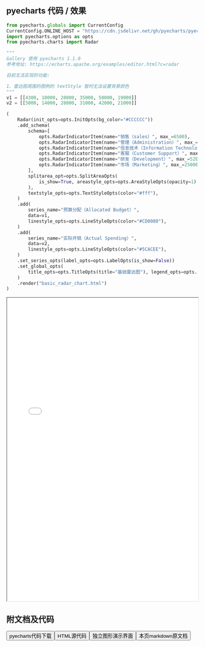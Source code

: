 
## pyecharts 代码 / 效果

```python
from pyecharts.globals import CurrentConfig
CurrentConfig.ONLINE_HOST = "https://cdn.jsdelivr.net/gh/pyecharts/pyecharts-assets@latest/assets/"
import pyecharts.options as opts
from pyecharts.charts import Radar

"""
Gallery 使用 pyecharts 1.1.0
参考地址: https://echarts.apache.org/examples/editor.html?c=radar

目前无法实现的功能:

1、雷达图周围的图例的 textStyle 暂时无法设置背景颜色
"""
v1 = [[4300, 10000, 28000, 35000, 50000, 19000]]
v2 = [[5000, 14000, 28000, 31000, 42000, 21000]]

(
    Radar(init_opts=opts.InitOpts(bg_color="#CCCCCC"))
    .add_schema(
        schema=[
            opts.RadarIndicatorItem(name="销售（sales）", max_=6500),
            opts.RadarIndicatorItem(name="管理（Administration）", max_=16000),
            opts.RadarIndicatorItem(name="信息技术（Information Technology）", max_=30000),
            opts.RadarIndicatorItem(name="客服（Customer Support）", max_=38000),
            opts.RadarIndicatorItem(name="研发（Development）", max_=52000),
            opts.RadarIndicatorItem(name="市场（Marketing）", max_=25000),
        ],
        splitarea_opt=opts.SplitAreaOpts(
            is_show=True, areastyle_opts=opts.AreaStyleOpts(opacity=1)
        ),
        textstyle_opts=opts.TextStyleOpts(color="#fff"),
    )
    .add(
        series_name="预算分配（Allocated Budget）",
        data=v1,
        linestyle_opts=opts.LineStyleOpts(color="#CD0000"),
    )
    .add(
        series_name="实际开销（Actual Spending）",
        data=v2,
        linestyle_opts=opts.LineStyleOpts(color="#5CACEE"),
    )
    .set_series_opts(label_opts=opts.LabelOpts(is_show=False))
    .set_global_opts(
        title_opts=opts.TitleOpts(title="基础雷达图"), legend_opts=opts.LegendOpts()
    )
    .render("basic_radar_chart.html")
)
```

<iframe width="100%" height="800px" src="/pyecharts/Radar/basic_radar_chart.html"></iframe>

## 附文档及代码

<a href="https://cdn.jsdelivr.net/gh/wfy-belief/python/docs/pyecharts/Radar/basic_radar_chart.py"><button class="mybutton">pyecharts代码下载</button></a><a href="https://cdn.jsdelivr.net/gh/wfy-belief/python/docs/pyecharts/Radar/basic_radar_chart.html"><button class="mybutton">HTML源代码</button></a><a href="https://python.wfyblog.cn/pyecharts/Radar/basic_radar_chart.html"><button class="mybutton">独立图形演示界面</button></a><a href="https://cdn.jsdelivr.net/gh/wfy-belief/python/docs/pyecharts/Radar/basic_radar_chart.md"><button class="mybutton">本页markdown原文档</button></a>